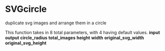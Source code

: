# SVGcircle
duplicate svg images and arrange them in a circle


This function takes in 8 total parameters, with 4 having default values.
**input** 
**output**
**circle_radius**
**total_images**
**height**
**width**
**original_svg_width**
**original_svg_height**
